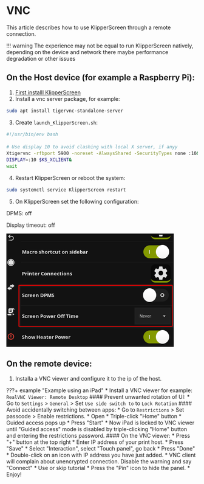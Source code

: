# VNC

This article describes how to use KlipperScreen through a remote connection.

!!! warning
    The experience may not be equal to run KlipperScreen natively,
    depending on the device and network there maybe performance degradation or other issues

##  On the Host device (for example a Raspberry Pi):


1. [First installl KlipperScreen](Installation.md)
2. Install a vnc server package, for example:
```bash
sudo apt install tigervnc-standalone-server
```
3. Create `launch_KlipperScreen.sh`:

```bash
#!/usr/bin/env bash

# Use display 10 to avoid clashing with local X server, if anyy
Xtigervnc -rfbport 5900 -noreset -AlwaysShared -SecurityTypes none :10&
DISPLAY=:10 $KS_XCLIENT&
wait
```
4. Restart KlipperScreen or reboot the system:
```bash
sudo systemctl service KlipperScreen restart
```
5. On KlipperScreen set the following configuration:

DPMS: off

Display timeout: off

![disable_dpms_poweroff](img/disable_dpms_poweroff.png)

## On the remote device:

1. Installa a VNC viewer and  configure it to the ip of the host.


???+ example "Example using an iPad"
    * Install a VNC viewer for example: `RealVNC Viewer: Remote Desktop`
    #### Prevent unwanted rotation of UI:
    * Go to `Settings` > `General` >  Set `Use side switch to` to `Lock Rotation`
    #### Avoid accidentally switching between apps:
    * Go to `Restrictions` > Set passcode > Enable restrictions.
    * Open
    * Triple-click "Home" button
    * Guided access pops up
    * Press "Start"
    * Now iPad is locked to VNC viewer until "Guided access" mode is disabled by triple-clicking "Home" button and entering the restrictions password.
    #### On the VNC viewer:
    * Press "+" button at the top right
    * Enter IP address of your print host.
    * Press "Save"
    * Select "Interaction", select "Touch panel", go back
    * Press "Done"
    * Double-click on an icon with IP address you have just added.
    * VNC client will complain about unencrypted connection. Disable the warning and say "Connect"
    * Use or skip tutorial
    * Press the "Pin" icon to hide the panel.
    * Enjoy!
